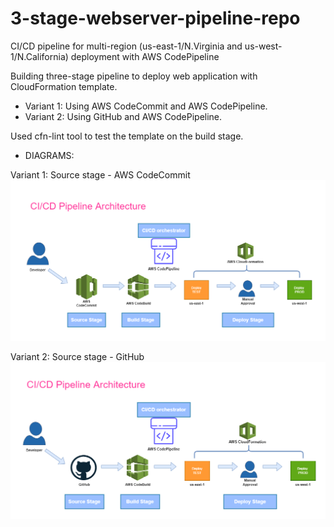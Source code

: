 # 3-stage-webserver-pipeline-repo

CI/CD pipeline for multi-region (us-east-1/N.Virginia and us-west-1/N.California) deployment with AWS CodePipeline

Building three-stage pipeline to deploy web application with CloudFormation template.
- Variant 1: Using AWS CodeCommit and AWS CodePipeline.
- Variant 2: Using GitHub and AWS CodePipeline.

Used cfn-lint tool to test the template on the build stage.

- DIAGRAMS:

Variant 1: Source stage - AWS CodeCommit
![](images/diagram.drawio.png)

Variant 2: Source stage - GitHub
![](images/diagram-1.drawio.png)